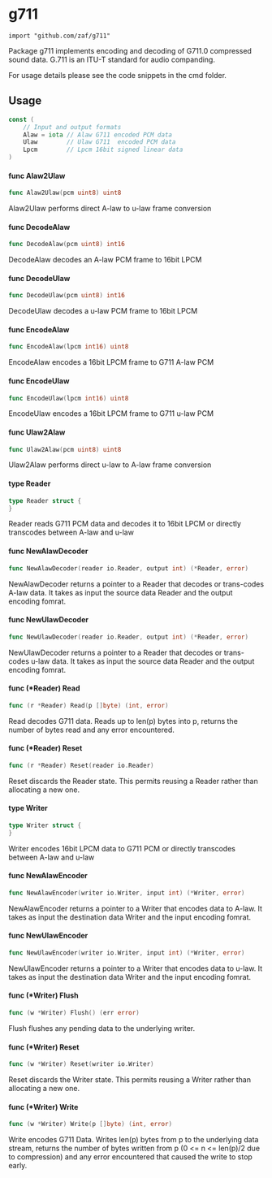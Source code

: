 # g711

    import "github.com/zaf/g711"

Package g711 implements encoding and decoding of G711.0 compressed sound data.
G.711 is an ITU-T standard for audio companding.

For usage details please see the code snippets in the cmd folder.

## Usage

```go
const (
	// Input and output formats
	Alaw = iota // Alaw G711 encoded PCM data
	Ulaw        // Ulaw G711  encoded PCM data
	Lpcm        // Lpcm 16bit signed linear data
)
```

#### func  Alaw2Ulaw

```go
func Alaw2Ulaw(pcm uint8) uint8
```
Alaw2Ulaw performs direct A-law to u-law frame conversion

#### func  DecodeAlaw

```go
func DecodeAlaw(pcm uint8) int16
```
DecodeAlaw decodes an A-law PCM frame to 16bit LPCM

#### func  DecodeUlaw

```go
func DecodeUlaw(pcm uint8) int16
```
DecodeUlaw decodes a u-law PCM frame to 16bit LPCM

#### func  EncodeAlaw

```go
func EncodeAlaw(lpcm int16) uint8
```
EncodeAlaw encodes a 16bit LPCM frame to G711 A-law PCM

#### func  EncodeUlaw

```go
func EncodeUlaw(lpcm int16) uint8
```
EncodeUlaw encodes a 16bit LPCM frame to G711 u-law PCM

#### func  Ulaw2Alaw

```go
func Ulaw2Alaw(pcm uint8) uint8
```
Ulaw2Alaw performs direct u-law to A-law frame conversion

#### type Reader

```go
type Reader struct {
}
```

Reader reads G711 PCM data and decodes it to 16bit LPCM or directly transcodes
between A-law and u-law

#### func  NewAlawDecoder

```go
func NewAlawDecoder(reader io.Reader, output int) (*Reader, error)
```
NewAlawDecoder returns a pointer to a Reader that decodes or trans-codes A-law
data. It takes as input the source data Reader and the output encoding fomrat.

#### func  NewUlawDecoder

```go
func NewUlawDecoder(reader io.Reader, output int) (*Reader, error)
```
NewUlawDecoder returns a pointer to a Reader that decodes or trans-codes u-law
data. It takes as input the source data Reader and the output encoding fomrat.

#### func (*Reader) Read

```go
func (r *Reader) Read(p []byte) (int, error)
```
Read decodes G711 data. Reads up to len(p) bytes into p, returns the number of
bytes read and any error encountered.

#### func (*Reader) Reset

```go
func (r *Reader) Reset(reader io.Reader)
```
Reset discards the Reader state. This permits reusing a Reader rather than
allocating a new one.

#### type Writer

```go
type Writer struct {
}
```

Writer encodes 16bit LPCM data to G711 PCM or directly transcodes between A-law
and u-law

#### func  NewAlawEncoder

```go
func NewAlawEncoder(writer io.Writer, input int) (*Writer, error)
```
NewAlawEncoder returns a pointer to a Writer that encodes data to A-law. It
takes as input the destination data Writer and the input encoding fomrat.

#### func  NewUlawEncoder

```go
func NewUlawEncoder(writer io.Writer, input int) (*Writer, error)
```
NewUlawEncoder returns a pointer to a Writer that encodes data to u-law. It
takes as input the destination data Writer and the input encoding fomrat.

#### func (*Writer) Flush

```go
func (w *Writer) Flush() (err error)
```
Flush flushes any pending data to the underlying writer.

#### func (*Writer) Reset

```go
func (w *Writer) Reset(writer io.Writer)
```
Reset discards the Writer state. This permits reusing a Writer rather than
allocating a new one.

#### func (*Writer) Write

```go
func (w *Writer) Write(p []byte) (int, error)
```
Write encodes G711 Data. Writes len(p) bytes from p to the underlying data
stream, returns the number of bytes written from p (0 <= n <= len(p)/2 due to
compression) and any error encountered that caused the write to stop early.
